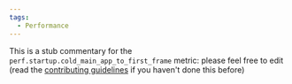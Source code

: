 ```yaml
---
tags:
  - Performance
---
```


This is a stub commentary for the `perf.startup.cold_main_app_to_first_frame` metric: please feel free to edit (read the
[contributing guidelines](https://github.com/mozilla/glean-annotations/blob/main/CONTRIBUTING.md)
if you haven't done this before)
